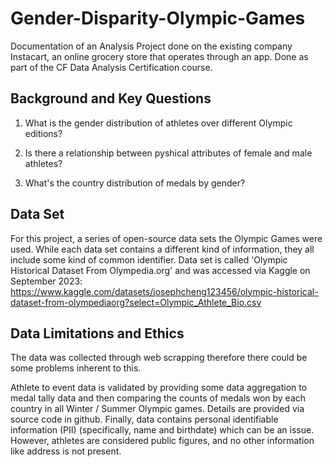 # Gender-Disparity-Olympic-Games

Documentation of an Analysis Project done on the existing company Instacart, an online grocery store that operates through an app. Done as part of the CF Data Analysis Certification course.

## Background and Key Questions
1. What is the gender distribution of athletes over different Olympic editions?

2. Is there a relationship between pyshical attributes of female and male athletes?

3. What's the country distribution of medals by gender?


## Data Set
For this project, a series of open-source data sets the Olympic Games were used. While each data set contains a different kind of information, they all include some
kind of common identifier. Data set is called 'Olympic Historical Dataset From Olympedia.org' and was accessed via Kaggle on September 2023: https://www.kaggle.com/datasets/josephcheng123456/olympic-historical-dataset-from-olympediaorg?select=Olympic_Athlete_Bio.csv

## Data Limitations and Ethics
The data was collected through web scrapping therefore there could be some problems inherent to this. 

Athlete to event data is validated by providing some data aggregation to medal tally data and then comparing the counts of medals won by each country in all Winter / Summer Olympic games. Details are provided via source code in github.
Finally, data contains personal identifiable information (PII)  (specifically, name and birthdate) which can be an issue. However, athletes are considered public figures, and no other information like address is not present. 
